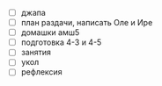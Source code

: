 - [ ] джапа 
- [ ] план раздачи, написать Оле и Ире
- [ ] домашки амш5
- [ ] подготовка 4-3 и 4-5
- [ ] занятия
- [ ] укол
- [ ] рефлексия